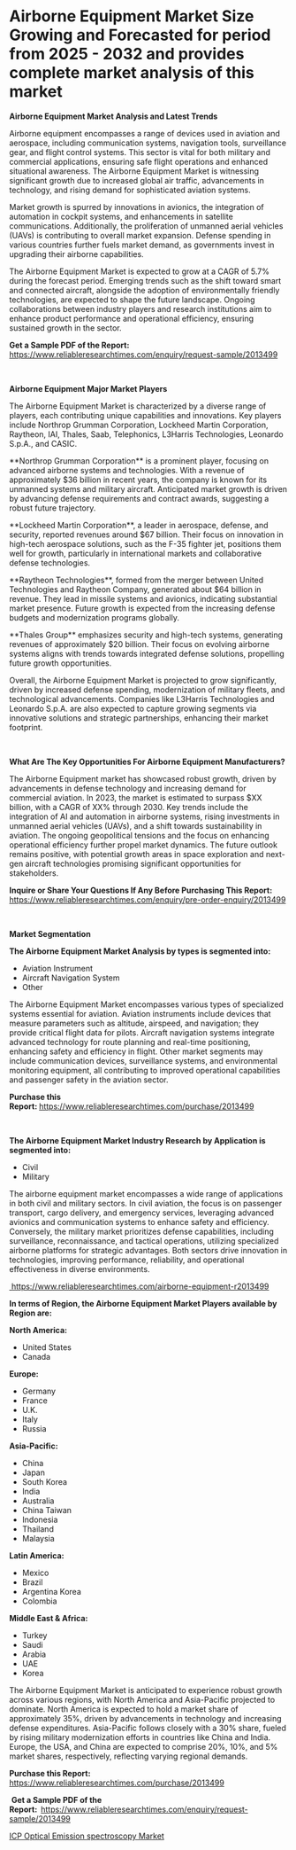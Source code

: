 <p><h1>Airborne Equipment Market Size Growing and Forecasted for period from 2025 - 2032 and provides complete market analysis of this market</h1></p><p><strong>Airborne Equipment Market Analysis and Latest Trends</strong></p>
<p><p>Airborne equipment encompasses a range of devices used in aviation and aerospace, including communication systems, navigation tools, surveillance gear, and flight control systems. This sector is vital for both military and commercial applications, ensuring safe flight operations and enhanced situational awareness. The Airborne Equipment Market is witnessing significant growth due to increased global air traffic, advancements in technology, and rising demand for sophisticated aviation systems.</p><p>Market growth is spurred by innovations in avionics, the integration of automation in cockpit systems, and enhancements in satellite communications. Additionally, the proliferation of unmanned aerial vehicles (UAVs) is contributing to overall market expansion. Defense spending in various countries further fuels market demand, as governments invest in upgrading their airborne capabilities.</p><p>The Airborne Equipment Market is expected to grow at a CAGR of 5.7% during the forecast period. Emerging trends such as the shift toward smart and connected aircraft, alongside the adoption of environmentally friendly technologies, are expected to shape the future landscape. Ongoing collaborations between industry players and research institutions aim to enhance product performance and operational efficiency, ensuring sustained growth in the sector.</p></p>
<p><strong>Get a Sample PDF of the Report:&nbsp;</strong> <a href="https://www.reliableresearchtimes.com/enquiry/request-sample/2013499?utm_campaign=2181&utm_medium=2&utm_source=Github&utm_content=ia&utm_term=20022025&utm_id=airborne-equipment">https://www.reliableresearchtimes.com/enquiry/request-sample/2013499</a></p>
<p>&nbsp;</p>
<p><strong>Airborne Equipment Major Market Players</strong></p>
<p><p>The Airborne Equipment Market is characterized by a diverse range of players, each contributing unique capabilities and innovations. Key players include Northrop Grumman Corporation, Lockheed Martin Corporation, Raytheon, IAI, Thales, Saab, Telephonics, L3Harris Technologies, Leonardo S.p.A., and CASIC.</p><p>**Northrop Grumman Corporation** is a prominent player, focusing on advanced airborne systems and technologies. With a revenue of approximately $36 billion in recent years, the company is known for its unmanned systems and military aircraft. Anticipated market growth is driven by advancing defense requirements and contract awards, suggesting a robust future trajectory.</p><p>**Lockheed Martin Corporation**, a leader in aerospace, defense, and security, reported revenues around $67 billion. Their focus on innovation in high-tech aerospace solutions, such as the F-35 fighter jet, positions them well for growth, particularly in international markets and collaborative defense technologies.</p><p>**Raytheon Technologies**, formed from the merger between United Technologies and Raytheon Company, generated about $64 billion in revenue. They lead in missile systems and avionics, indicating substantial market presence. Future growth is expected from the increasing defense budgets and modernization programs globally.</p><p>**Thales Group** emphasizes security and high-tech systems, generating revenues of approximately $20 billion. Their focus on evolving airborne systems aligns with trends towards integrated defense solutions, propelling future growth opportunities.</p><p>Overall, the Airborne Equipment Market is projected to grow significantly, driven by increased defense spending, modernization of military fleets, and technological advancements. Companies like L3Harris Technologies and Leonardo S.p.A. are also expected to capture growing segments via innovative solutions and strategic partnerships, enhancing their market footprint.</p></p>
<p>&nbsp;</p>
<p><strong>What Are The Key Opportunities For Airborne Equipment Manufacturers?</strong></p>
<p><p>The Airborne Equipment market has showcased robust growth, driven by advancements in defense technology and increasing demand for commercial aviation. In 2023, the market is estimated to surpass $XX billion, with a CAGR of XX% through 2030. Key trends include the integration of AI and automation in airborne systems, rising investments in unmanned aerial vehicles (UAVs), and a shift towards sustainability in aviation. The ongoing geopolitical tensions and the focus on enhancing operational efficiency further propel market dynamics. The future outlook remains positive, with potential growth areas in space exploration and next-gen aircraft technologies promising significant opportunities for stakeholders.</p></p>
<p><strong>Inquire or Share Your Questions If Any Before Purchasing This Report:</strong> <a href="https://www.reliableresearchtimes.com/enquiry/pre-order-enquiry/2013499?utm_campaign=2181&utm_medium=2&utm_source=Github&utm_content=ia&utm_term=20022025&utm_id=airborne-equipment">https://www.reliableresearchtimes.com/enquiry/pre-order-enquiry/2013499</a></p>
<p>&nbsp;</p>
<p><strong>Market Segmentation</strong></p>
<p><strong>The Airborne Equipment Market Analysis by types is segmented into:</strong></p>
<p><ul><li>Aviation Instrument</li><li>Aircraft Navigation System</li><li>Other</li></ul></p>
<p><p>The Airborne Equipment Market encompasses various types of specialized systems essential for aviation. Aviation instruments include devices that measure parameters such as altitude, airspeed, and navigation; they provide critical flight data for pilots. Aircraft navigation systems integrate advanced technology for route planning and real-time positioning, enhancing safety and efficiency in flight. Other market segments may include communication devices, surveillance systems, and environmental monitoring equipment, all contributing to improved operational capabilities and passenger safety in the aviation sector.</p></p>
<p><strong>Purchase this Report:&nbsp;</strong><a href="https://www.reliableresearchtimes.com/purchase/2013499?utm_campaign=2181&utm_medium=2&utm_source=Github&utm_content=ia&utm_term=20022025&utm_id=airborne-equipment">https://www.reliableresearchtimes.com/purchase/2013499</a></p>
<p>&nbsp;</p>
<p><strong>The Airborne Equipment Market Industry Research by Application is segmented into:</strong></p>
<p><ul><li>Civil</li><li>Military</li></ul></p>
<p><p>The airborne equipment market encompasses a wide range of applications in both civil and military sectors. In civil aviation, the focus is on passenger transport, cargo delivery, and emergency services, leveraging advanced avionics and communication systems to enhance safety and efficiency. Conversely, the military market prioritizes defense capabilities, including surveillance, reconnaissance, and tactical operations, utilizing specialized airborne platforms for strategic advantages. Both sectors drive innovation in technologies, improving performance, reliability, and operational effectiveness in diverse environments.</p></p>
<p><a href="https://www.reliableresearchtimes.com/airborne-equipment-r2013499?utm_campaign=2181&utm_medium=2&utm_source=Github&utm_content=ia&utm_term=20022025&utm_id=airborne-equipment">&nbsp;https://www.reliableresearchtimes.com/airborne-equipment-r2013499</a></p>
<p><strong>In terms of Region, the Airborne Equipment Market Players available by Region are:</strong></p>
<p>
    <p> <strong> North America: </strong>
        <ul>
            <li>United States</li>
            <li>Canada</li>
        </ul>
        </p> 
    <p> <strong> Europe: </strong>
        <ul>
            <li>Germany</li>
            <li>France</li>
            <li>U.K.</li>
            <li>Italy</li>
            <li>Russia</li>
        </ul>
        </p> 
    <p> <strong> Asia-Pacific: </strong>
        <ul>
            <li>China</li>
            <li>Japan</li>
            <li>South Korea</li>
            <li>India</li>
            <li>Australia</li>
            <li>China Taiwan</li>
            <li>Indonesia</li>
            <li>Thailand</li>
            <li>Malaysia</li>
        </ul>
        </p> 
    <p> <strong> Latin America: </strong>
        <ul>
            <li>Mexico</li>
            <li>Brazil</li>
            <li>Argentina Korea</li>
            <li>Colombia</li>
        </ul>
        </p> 
    <p> <strong> Middle East & Africa: </strong>
        <ul>
            <li>Turkey</li>
            <li>Saudi</li>
            <li>Arabia</li>
            <li>UAE</li>
            <li>Korea</li>
        </ul>
    </p>
    </p>
<p><p>The Airborne Equipment Market is anticipated to experience robust growth across various regions, with North America and Asia-Pacific projected to dominate. North America is expected to hold a market share of approximately 35%, driven by advancements in technology and increasing defense expenditures. Asia-Pacific follows closely with a 30% share, fueled by rising military modernization efforts in countries like China and India. Europe, the USA, and China are expected to comprise 20%, 10%, and 5% market shares, respectively, reflecting varying regional demands.</p></p>
<p><strong>Purchase this Report: </strong><a href="https://www.reliableresearchtimes.com/purchase/2013499?utm_campaign=2181&utm_medium=2&utm_source=Github&utm_content=ia&utm_term=20022025&utm_id=airborne-equipment">https://www.reliableresearchtimes.com/purchase/2013499</a></p>
<p>&nbsp;<strong>Get a Sample PDF of the Report:&nbsp;&nbsp;</strong><a href="https://www.reliableresearchtimes.com/enquiry/request-sample/2013499?utm_campaign=2181&utm_medium=2&utm_source=Github&utm_content=ia&utm_term=20022025&utm_id=airborne-equipment">https://www.reliableresearchtimes.com/enquiry/request-sample/2013499</a></p>
<p><strong></strong></p>
<p><p><a href="https://github.com/HobertDavis43/Market-Research-Report-List-1/blob/main/icp-optical-emission-spectroscopy-market.md?utm_campaign=2181&utm_medium=2&utm_source=Github&utm_content=ia&utm_term=20022025&utm_id=airborne-equipment">ICP Optical Emission spectroscopy Market</a></p></p>